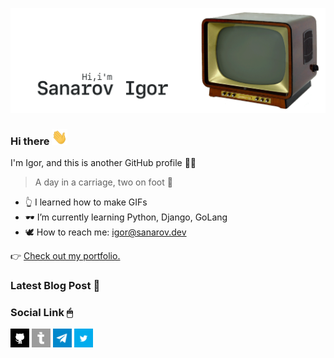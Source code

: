 [![GitHub Banner Sanarov](./assets/GitHubHeaderSanarov.gif)](https://sanarov.dev)
### Hi there <a href="https://sanarov.dev"><img src="./assets/hi.gif" width="25" height="25"></a>

I'm Igor, and this is another GitHub profile 🤦‍♂️

> A day in a carriage, two on foot 🤙

* 👆 I learned how to make GIFs
* 🕶 I’m currently learning Python, Django, GoLang
* 🕊 How to reach me: <igor@sanarov.dev>

👉 [Check out my portfolio.](https://sanarov.dev/portfolio/ "Portfolio")

### Latest Blog Post 📣

<!-- BLOG-POST-LIST:START -->
<!-- BLOG-POST-LIST:END -->

### Social Link 🖱

<a href="https://sanarov.dev"><img src="./assets/icon/github.png" width="30" height="30"></a>
<a href="https://sanarov.dev"><img src="./assets/icon/teletype.png" width="30" height="30"></a>
<a href="https://sanarov.dev"><img src="./assets/icon/telegram.jpg" width="30" height="30"></a>
<a href="https://sanarov.dev"><img src="./assets/icon/twitter.png" width="30" height="30"></a>
